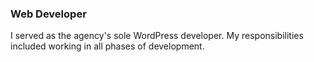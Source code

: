 ### Web Developer

I served as the agency's sole WordPress developer. My responsibilities included working in all phases
of development.
